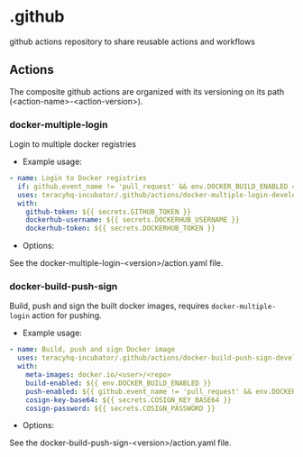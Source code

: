 # .github

github actions repository to share reusable actions and workflows


## Actions

The composite github actions are organized with its versioning on its path
(\<action-name>-\<action-version>).

### docker-multiple-login

Login to multiple docker registries

- Example usage:

```yaml
- name: Login to Docker registries
  if: github.event_name != 'pull_request' && env.DOCKER_BUILD_ENABLED == 'true' && env.DOCKER_PUSH_ENABLED == 'true'
  uses: teracyhq-incubator/.github/actions/docker-multiple-login-develop@main
  with:
    github-token: ${{ secrets.GITHUB_TOKEN }}
    dockerhub-username: ${{ secrets.DOCKERHUB_USERNAME }}
    dockerhub-token: ${{ secrets.DOCKERHUB_TOKEN }}
```

- Options:

See the docker-multiple-login-\<version>/action.yaml file.

### docker-build-push-sign

Build, push and sign the built docker images, requires `docker-multiple-login` action for pushing.

- Example usage:

```yaml
- name: Build, push and sign Docker image
  uses: teracyhq-incubator/.github/actions/docker-build-push-sign-develop@main
  with:
    meta-images: docker.io/<user>/<repo>
    build-enabled: ${{ env.DOCKER_BUILD_ENABLED }}
    push-enabled: ${{ github.event_name != 'pull_request' && env.DOCKER_PUSH_ENABLED == 'true' }}
    cosign-key-base64: ${{ secrets.COSIGN_KEY_BASE64 }}
    cosign-password: ${{ secrets.COSIGN_PASSWORD }}
```

- Options:

See the docker-build-push-sign-\<version>/action.yaml file.
